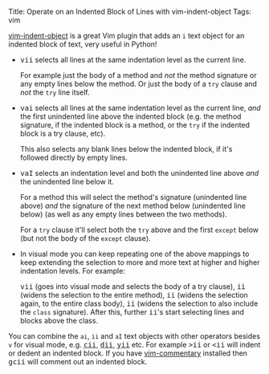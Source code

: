 Title: Operate on an Indented Block of Lines with vim-indent-object
Tags: vim

[vim-indent-object](https://github.com/michaeljsmith/vim-indent-object) is a great Vim plugin that adds an `i` text object for an indented block of text,
very useful in Python!

* <kbd>vii</kbd> selects all lines at the same indentation level as the current line.

    For example just the body of a method and _not_ the method signature or any empty lines below the method.
    Or just the body of a `try` clause and _not_ the `try` line itself.
  
* <kbd>vai</kbd> selects all lines at the same indentation level as the current line,
  _and_ the first unindented line above the indented block (e.g. the method
  signature, if the indented block is a method, or the `try` if the indented
  block is a try clause, etc).
  
    This also selects any blank lines below the indented block, if it's followed
    directly by empty lines.

* <kbd>vaI</kbd> selects an indentation level and both the unindented line above _and_ the unindented line below it.

    For a method this will select the method's signature (unindented line above) _and_ the signature of the next method
    below (unindented line below) (as well as any empty lines between the two methods).
  
    For a `try` clause it'll select both the `try` above and the first `except` below (but not the body of the `except` clause).

* In visual mode you can keep repeating one of the above mappings to keep extending the selection to more and more text at higher and higher indentation levels.
For example:

    <kbd>vii</kbd> (goes into visual mode and selects the body of a try clause),
    <kbd>ii</kbd> (widens the selection to the entire method),
    <kbd>ii</kbd> (widens the selection again, to the entire class body),
    <kbd>ii</kbd> (widens the selection to also include the `class` signature).
    After this, further <kbd>ii</kbd>'s start selecting lines and blocks above the class.

You can combine the `ai`, `ii` and `aI` text objects with other operators besides `v` for visual mode,
e.g. <abbr title="Change an indented block (cuts the block and puts you in insert mode with the cursor where the block started)"><kbd>cii</kbd></abbr>, <abbr title="Delete (cut) an indented block"><kbd>dii</kbd></abbr>, <abbr title="Yank (copy) an indented block"><kbd>yii</kbd></abbr> etc.
For example <kbd>>ii</kbd> or <kbd><ii</kbd> will indent or dedent an indented block.
If you have [vim-commentary](https://github.com/tpope/vim-commentary) installed then
<kbd>gcii</kbd> will comment out an indented block.
